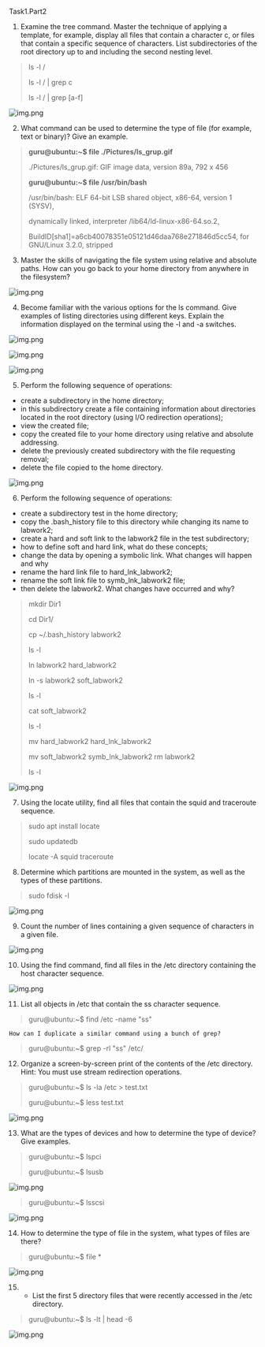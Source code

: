 Task1.Part2
1) Examine the tree command. Master the technique of applying a template, for example,
   display all files that contain a character c, or files that contain a specific sequence of characters.
   List subdirectories of the root directory up to and including the second nesting level.
   
>ls -l /
> 
>ls -l / | grep c
> 
>ls -l / | grep [a-f]


![img.png](img/ls_grup.gif)


2) What command can be used to determine the type of file (for example, text or binary)? Give an example.

>**guru@ubuntu:~$ file ./Pictures/ls_grup.gif**
>
>./Pictures/ls_grup.gif: GIF image data, version 89a, 792 x 456
> 
>**guru@ubuntu:~$ file /usr/bin/bash**
>
>/usr/bin/bash: ELF 64-bit LSB shared object, x86-64, version 1 (SYSV),
>
>dynamically linked, interpreter /lib64/ld-linux-x86-64.so.2,
>
>BuildID[sha1]=a6cb40078351e05121d46daa768e271846d5cc54, for GNU/Linux 3.2.0, stripped

3) Master the skills of navigating the file system using relative and absolute paths.
   How can you go back to your home directory from anywhere in the filesystem?
   
![img.png](img/cd.gif)


4) Become familiar with the various options for the ls command.
   Give examples of listing directories using different keys.
   Explain the information displayed on the terminal using the -l and -a switches.

![img.png](img/ls.png)

![img.png](img/ls_l.png)

![img.png](img/ls_a.png)

5) Perform the following sequence of operations:
- create a subdirectory in the home directory;
- in this subdirectory create a file containing information about directories
  located in the root directory (using I/O redirection operations);
- view the created file;
- copy the created file to your home directory using relative
  and absolute addressing.
- delete the previously created subdirectory with the file requesting removal;
- delete the file copied to the home directory.

![img.png](img/link.gif)

6) Perform the following sequence of operations:
- create a subdirectory test in the home directory;
- copy the .bash_history file to this directory while changing its name to labwork2;
- create a hard and soft link to the labwork2 file in the test subdirectory;
- how to define soft and hard link, what do these
concepts;
- change the data by opening a symbolic link. What changes will happen and why
- rename the hard link file to hard_lnk_labwork2;
- rename the soft link file to symb_lnk_labwork2 file;
- then delete the labwork2. What changes have occurred and why?

>mkdir Dir1
>
>cd Dir1/
>
>cp ~/.bash_history labwork2
> 
>ls -l
>
>ln labwork2 hard_labwork2
>
>ln -s labwork2 soft_labwork2
>
>ls -l
>
>cat soft_labwork2
>
>ls -l
>
>mv hard_labwork2 hard_lnk_labwork2
>
>mv soft_labwork2 symb_lnk_labwork2
>rm labwork2
>
>ls -l


![img.png](img/touch_rm.gif)

7) Using the locate utility, find all files that contain the squid and traceroute sequence.
>sudo apt install locate
>
>sudo updatedb
>
>locate -A squid traceroute

8) Determine which partitions are mounted in the system, as well as the types of these partitions.

>sudo fdisk -l

![img.png](img/fdisk.png)

9) Count the number of lines containing a given sequence of characters in a given file.

![img.png](img/wc.png)

10) Using the find command, find all files in the /etc directory containing the host character sequence.
    
![img.png](img/find.png)

11) List all objects in /etc that contain the ss character sequence.
    
>guru@ubuntu:~$ find /etc -name "ss"

    How can I duplicate a similar command using a bunch of grep?
    
>guru@ubuntu:~$ grep -rl "ss" /etc/

12) Organize a screen-by-screen print of the contents of the /etc directory.
    Hint: You must use stream redirection operations.
    
>guru@ubuntu:~$ ls -la /etc > test.txt
>
>guru@ubuntu:~$ less test.txt

![img.png](img/ls_less.gif)

13) What are the types of devices and how to determine the type of device?
    Give examples.
>guru@ubuntu:~$ lspci
> 
>guru@ubuntu:~$ lsusb
> 
![img.png](img/lsusb.png)

>guru@ubuntu:~$ lsscsi
> 
![img.png](img/lsscsi.png)


14) How to determine the type of file in the system, what types of files are there?

>guru@ubuntu:~$ file *
>
![img.png](img/file.png)

15) * List the first 5 directory files that were recently accessed in the /etc directory.
    
>guru@ubuntu:~$ ls -lt | head -6

![img.png](img/ls_lt_head.png)
